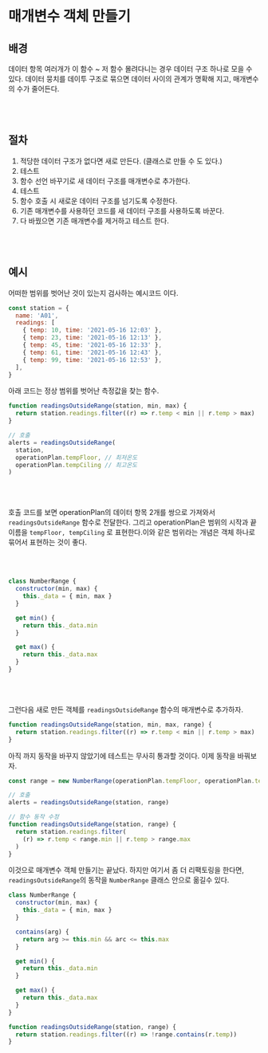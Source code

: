 # 매개변수 객체 만들기

## 배경

데이터 항목 여러개가 이 함수 ~ 저 함수 몰려다니는 경우 데이터 구조 하나로 모을 수 있다.
데이터 뭉치를 데이투 구조로 묶으면 데이터 사이의 관계가 명확해 지고, 매개변수의 수가 줄어든다.

<br/>
<br/>

## 절차

1. 적당한 데이터 구조가 없다면 새로 만든다. (클래스로 만들 수 도 있다.)
2. 테스트
3. 함수 선언 바꾸기로 새 데이터 구조를 매개변수로 추가한다.
4. 테스트
5. 함수 호출 시 새로운 데이터 구조를 넘기도록 수정한다.
6. 기존 매개변수를 사용하던 코드를 새 데이터 구조를 사용하도록 바꾼다.
7. 다 바꿨으면 기존 매개변수를 제거하고 테스트 한다.

<br/>
<br/>

## 예시

어떠한 범위를 벗어난 것이 있는지 검사하는 예시코드 이다.

```javascript
const station = {
  name: 'A01',
  readings: [
    { temp: 10, time: '2021-05-16 12:03' },
    { temp: 23, time: '2021-05-16 12:13' },
    { temp: 45, time: '2021-05-16 12:33' },
    { temp: 61, time: '2021-05-16 12:43' },
    { temp: 99, time: '2021-05-16 12:53' },
  ],
}
```

아래 코드는 정상 범위를 벗어난 측정값을 찾는 함수.

```javascript
function readingsOutsideRange(station, min, max) {
  return station.readings.filter((r) => r.temp < min || r.temp > max)
}

// 호출
alerts = readingsOutsideRange(
  station,
  operationPlan.tempFloor, // 최저온도
  operationPlan.tempCiling // 최고온도
)
```

<br/>
<br/>

호출 코드를 보면 operationPlan의 데이터 항목 2개를 쌍으로 가져와서 `readingsOutsideRange` 함수로 전달한다. 그리고 operationPlan은 범위의 시작과 끝 이름을 `tempFloor, tempCiling` 로 표현한다.이와 같은 범위라는 개념은 객체 하나로 묶어서 표현하는 것이 좋다.

<br/>
<br/>

```javascript
class NumberRange {
  constructor(min, max) {
    this._data = { min, max }
  }

  get min() {
    return this._data.min
  }

  get max() {
    return this._data.max
  }
}
```

<br/>
<br/>

그런다음 새로 만든 객체를 `readingsOutsideRange` 함수의 매개변수로 추가하자.

```javascript
function readingsOutsideRange(station, min, max, range) {
  return station.readings.filter((r) => r.temp < min || r.temp > max)
}
```

아직 까지 동작을 바꾸지 않았기에 테스트는 무사히 통과할 것이다.
이제 동작을 바꿔보자.

```javascript
const range = new NumberRange(operationPlan.tempFloor, operationPlan.tempCiling)

// 호출
alerts = readingsOutsideRange(station, range)

// 함수 동작 수정
function readingsOutsideRange(station, range) {
  return station.readings.filter(
    (r) => r.temp < range.min || r.temp > range.max
  )
}
```

이것으로 매개변수 객체 만들기는 끝났다.
하지만 여기서 좀 더 리팩토링을 한다면, `readingsOutsideRange`의 동작을 `NumberRange` 클래스 안으로 옮길수 있다.

```javascript
class NumberRange {
  constructor(min, max) {
    this._data = { min, max }
  }

  contains(arg) {
    return arg >= this.min && arc <= this.max
  }

  get min() {
    return this._data.min
  }

  get max() {
    return this._data.max
  }
}

function readingsOutsideRange(station, range) {
  return station.readings.filter((r) => !range.contains(r.temp))
}
```
